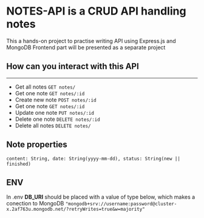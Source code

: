 # NOTES-API is a CRUD API handling notes
This a hands-on project to practise writing API using Express.js and MongoDB
Frontend part will be presented as a separate project

## How can you interact with this API
---
- Get all notes
`GET notes/`
- Get one note
`GET notes/:id`
- Create new note
`POST notes/:id`
- Get one note
`GET notes/:id`
- Update one note
`PUT notes/:id`
- Delete one note
`DELETE notes/:id`
- Delete all notes
`DELETE notes/`

## Note properties
`
    content: String,
    date: String(yyyy-mm-dd),
    status: String(new || finished)
`
## ENV
In .env **DB_URI** should be placed with a value of type below, which makes a conection to MongoDB
`
"mongodb+srv://username:password@cluster-x.2af763u.mongodb.net/?retryWrites=true&w=majority"
`
